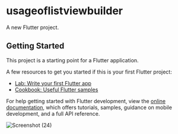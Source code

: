 # usageoflistviewbuilder

A new Flutter project.

## Getting Started

This project is a starting point for a Flutter application.

A few resources to get you started if this is your first Flutter project:

- [Lab: Write your first Flutter app](https://docs.flutter.dev/get-started/codelab)
- [Cookbook: Useful Flutter samples](https://docs.flutter.dev/cookbook)

For help getting started with Flutter development, view the
[online documentation](https://docs.flutter.dev/), which offers tutorials,
samples, guidance on mobile development, and a full API reference.


![Screenshot (24)](https://user-images.githubusercontent.com/38869235/194415580-b50c9254-e42a-4e19-8823-f7839d086442.png)
